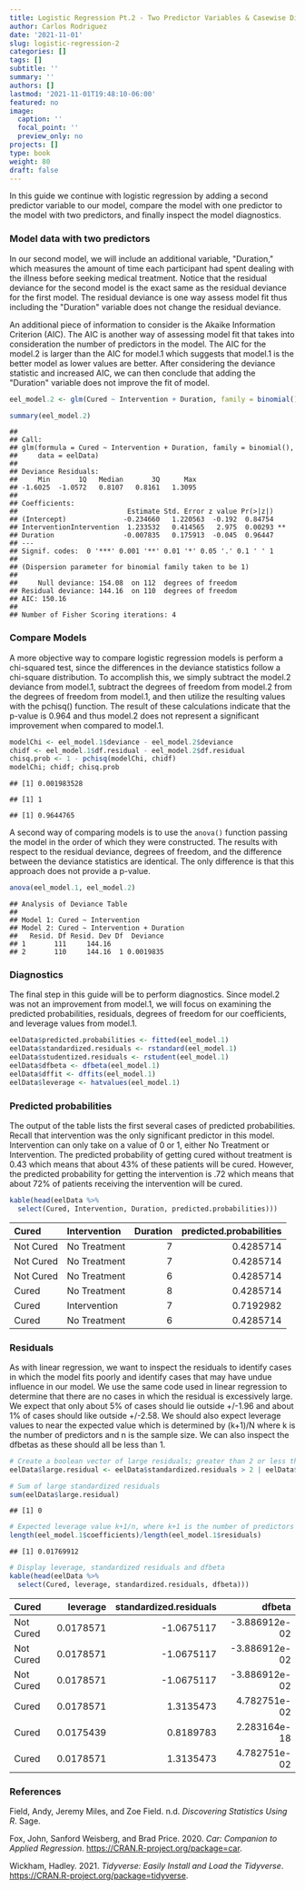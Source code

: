 ```yaml
---
title: Logistic Regression Pt.2 - Two Predictor Variables & Casewise Diagnostics
author: Carlos Rodriguez
date: '2021-11-01'
slug: logistic-regression-2
categories: []
tags: []
subtitle: ''
summary: ''
authors: []
lastmod: '2021-11-01T19:48:10-06:00'
featured: no
image:
  caption: ''
  focal_point: ''
  preview_only: no
projects: []
type: book
weight: 80
draft: false
---
```


In this guide we continue with logistic regression by adding a second predictor variable to our model, compare the model with one predictor to the model with two predictors, and finally inspect the model diagnostics. 






### Model data with two predictors
In our second model, we will include an additional variable, "Duration," which measures the amount of time each participant had spent dealing with the illness before seeking medical treatment. Notice that the residual deviance for the second model is the exact same as the residual deviance for the first model. The residual deviance is one way assess model fit thus including the "Duration" variable does not change the residual deviance. 

An additional piece of information to consider is the Akaike Information Criterion (AIC). The AIC is another way of assessing model fit that takes into consideration the number of predictors in the model. The AIC for the model.2 is larger than the AIC for model.1 which suggests that model.1 is the better model as lower values are better. After considering the deviance statistic and increased AIC, we can then conclude that adding the "Duration" variable does not improve the fit of model.


```r
eel_model.2 <- glm(Cured ~ Intervention + Duration, family = binomial(), data = eelData)

summary(eel_model.2)
```

```
## 
## Call:
## glm(formula = Cured ~ Intervention + Duration, family = binomial(), 
##     data = eelData)
## 
## Deviance Residuals: 
##     Min       1Q   Median       3Q      Max  
## -1.6025  -1.0572   0.8107   0.8161   1.3095  
## 
## Coefficients:
##                           Estimate Std. Error z value Pr(>|z|)   
## (Intercept)              -0.234660   1.220563  -0.192  0.84754   
## InterventionIntervention  1.233532   0.414565   2.975  0.00293 **
## Duration                 -0.007835   0.175913  -0.045  0.96447   
## ---
## Signif. codes:  0 '***' 0.001 '**' 0.01 '*' 0.05 '.' 0.1 ' ' 1
## 
## (Dispersion parameter for binomial family taken to be 1)
## 
##     Null deviance: 154.08  on 112  degrees of freedom
## Residual deviance: 144.16  on 110  degrees of freedom
## AIC: 150.16
## 
## Number of Fisher Scoring iterations: 4
```

### Compare Models
A more objective way to compare logistic regression models is perform a chi-squared test, since the differences in the deviance statistics follow a chi-square distribution. To accomplish this, we simply subtract the model.2 deviance from model.1, subtract the degrees of freedom from model.2 from the degrees of freedom from model.1, and then utilize the resulting values with the pchisq() function. The result of these calculations indicate that the p-value is 0.964 and thus model.2 does not represent a significant improvement when compared to model.1.


```r
modelChi <- eel_model.1$deviance - eel_model.2$deviance
chidf <- eel_model.1$df.residual - eel_model.2$df.residual
chisq.prob <- 1 - pchisq(modelChi, chidf)
modelChi; chidf; chisq.prob
```

```
## [1] 0.001983528
```

```
## [1] 1
```

```
## [1] 0.9644765
```

A second way of comparing models is to use the `anova()` function passing the model in the order of which they were constructed. The results with respect to the residual deviance, degrees of freedom, and the difference between the deviance statistics are identical. The only difference is that this approach does not provide a p-value.

```r
anova(eel_model.1, eel_model.2)
```

```
## Analysis of Deviance Table
## 
## Model 1: Cured ~ Intervention
## Model 2: Cured ~ Intervention + Duration
##   Resid. Df Resid. Dev Df  Deviance
## 1       111     144.16             
## 2       110     144.16  1 0.0019835
```

### Diagnostics
The final step in this guide will be to perform diagnostics. Since model.2 was not an improvement from model.1, we will focus on examining the predicted probabilities, residuals, degrees of freedom for our coefficients, and leverage values from model.1.

```r
eelData$predicted.probabilities <- fitted(eel_model.1)
eelData$standardized.residuals <- rstandard(eel_model.1)
eelData$studentized.residuals <- rstudent(eel_model.1)
eelData$dfbeta <- dfbeta(eel_model.1)
eelData$dffit <- dffits(eel_model.1)
eelData$leverage <- hatvalues(eel_model.1)
```

### Predicted probabilities
The output of the table lists the first several cases of predicted probabilities. Recall that intervention was the only significant predictor in this model. Intervention can only take on a value of 0 or 1, either No Treatment or Intervention. The predicted probability of getting cured without treatment is 0.43 which means that about 43% of these patients will be cured. However, the predicted probability for getting the intervention is .72 which means that about 72% of patients receiving the intervention will be cured.

```r
kable(head(eelData %>%
  select(Cured, Intervention, Duration, predicted.probabilities)))
```

<table>
 <thead>
  <tr>
   <th style="text-align:left;"> Cured </th>
   <th style="text-align:left;"> Intervention </th>
   <th style="text-align:right;"> Duration </th>
   <th style="text-align:right;"> predicted.probabilities </th>
  </tr>
 </thead>
<tbody>
  <tr>
   <td style="text-align:left;"> Not Cured </td>
   <td style="text-align:left;"> No Treatment </td>
   <td style="text-align:right;"> 7 </td>
   <td style="text-align:right;"> 0.4285714 </td>
  </tr>
  <tr>
   <td style="text-align:left;"> Not Cured </td>
   <td style="text-align:left;"> No Treatment </td>
   <td style="text-align:right;"> 7 </td>
   <td style="text-align:right;"> 0.4285714 </td>
  </tr>
  <tr>
   <td style="text-align:left;"> Not Cured </td>
   <td style="text-align:left;"> No Treatment </td>
   <td style="text-align:right;"> 6 </td>
   <td style="text-align:right;"> 0.4285714 </td>
  </tr>
  <tr>
   <td style="text-align:left;"> Cured </td>
   <td style="text-align:left;"> No Treatment </td>
   <td style="text-align:right;"> 8 </td>
   <td style="text-align:right;"> 0.4285714 </td>
  </tr>
  <tr>
   <td style="text-align:left;"> Cured </td>
   <td style="text-align:left;"> Intervention </td>
   <td style="text-align:right;"> 7 </td>
   <td style="text-align:right;"> 0.7192982 </td>
  </tr>
  <tr>
   <td style="text-align:left;"> Cured </td>
   <td style="text-align:left;"> No Treatment </td>
   <td style="text-align:right;"> 6 </td>
   <td style="text-align:right;"> 0.4285714 </td>
  </tr>
</tbody>
</table>

### Residuals
As with linear regression, we want to inspect the residuals to identify cases in which the model fits poorly and identify cases that may have undue influence in our model. We use the same code used in linear regression to determine that there are no cases in which the residual is excessively large. We expect that only about 5% of cases should lie outside +/-1.96 and about 1% of cases should like outside +/-2.58. We should also expect leverage values to near the expected value which is determined by (k+1)/N where k is the number of predictors and n is the sample size. We can also inspect the dfbetas as these should all be less than 1.

```r
# Create a boolean vector of large residuals; greater than 2 or less than -2 
eelData$large.residual <- eelData$standardized.residuals > 2 | eelData$standardized.residuals < -2

# Sum of large standardized residuals
sum(eelData$large.residual)
```

```
## [1] 0
```

```r
# Expected leverage value k+1/n, where k+1 is the number of predictors and n is the sample size
length(eel_model.1$coefficients)/length(eel_model.1$residuals)
```

```
## [1] 0.01769912
```

```r
# Display leverage, standardized residuals and dfbeta
kable(head(eelData %>%
  select(Cured, leverage, standardized.residuals, dfbeta)))
```

<table>
 <thead>
  <tr>
   <th style="text-align:left;"> Cured </th>
   <th style="text-align:right;"> leverage </th>
   <th style="text-align:right;"> standardized.residuals </th>
   <th style="text-align:right;"> dfbeta </th>
  </tr>
 </thead>
<tbody>
  <tr>
   <td style="text-align:left;"> Not Cured </td>
   <td style="text-align:right;"> 0.0178571 </td>
   <td style="text-align:right;"> -1.0675117 </td>
   <td style="text-align:right;"> -3.886912e-02 </td>
  </tr>
  <tr>
   <td style="text-align:left;"> Not Cured </td>
   <td style="text-align:right;"> 0.0178571 </td>
   <td style="text-align:right;"> -1.0675117 </td>
   <td style="text-align:right;"> -3.886912e-02 </td>
  </tr>
  <tr>
   <td style="text-align:left;"> Not Cured </td>
   <td style="text-align:right;"> 0.0178571 </td>
   <td style="text-align:right;"> -1.0675117 </td>
   <td style="text-align:right;"> -3.886912e-02 </td>
  </tr>
  <tr>
   <td style="text-align:left;"> Cured </td>
   <td style="text-align:right;"> 0.0178571 </td>
   <td style="text-align:right;"> 1.3135473 </td>
   <td style="text-align:right;"> 4.782751e-02 </td>
  </tr>
  <tr>
   <td style="text-align:left;"> Cured </td>
   <td style="text-align:right;"> 0.0175439 </td>
   <td style="text-align:right;"> 0.8189783 </td>
   <td style="text-align:right;"> 2.283164e-18 </td>
  </tr>
  <tr>
   <td style="text-align:left;"> Cured </td>
   <td style="text-align:right;"> 0.0178571 </td>
   <td style="text-align:right;"> 1.3135473 </td>
   <td style="text-align:right;"> 4.782751e-02 </td>
  </tr>
</tbody>
</table>


### References 

<div id="refs" class="references">

<div id="ref-DSUR">

Field, Andy, Jeremy Miles, and Zoe Field. n.d. *Discovering Statistics Using R*. Sage.

</div>

<div id="ref-R-car">

Fox, John, Sanford Weisberg, and Brad Price. 2020. *Car: Companion to Applied Regression*. <https://CRAN.R-project.org/package=car>.

</div>

<div id="ref-R-tidyverse">

Wickham, Hadley. 2021. *Tidyverse: Easily Install and Load the Tidyverse*. <https://CRAN.R-project.org/package=tidyverse>.

</div>

</div>
